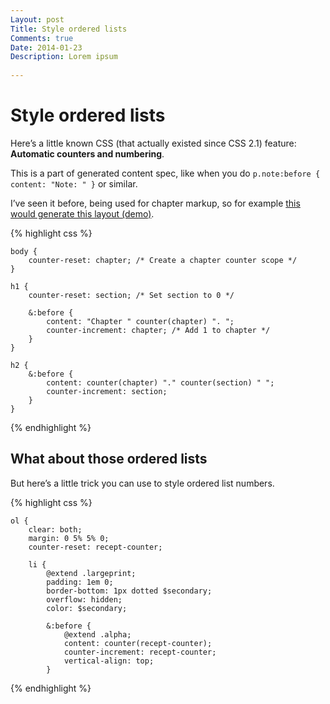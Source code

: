 ```yaml
---
Layout: post
Title: Style ordered lists
Comments: true
Date: 2014-01-23
Description: Lorem ipsum
 
---
```


# Style ordered lists

Here’s  a little known CSS (that actually existed since CSS 2.1) feature: **Automatic counters and numbering**.

This is a part of generated content spec, like when you do `p.note:before { content: "Note: " }` or similar.

I’ve seen it before, being used for chapter markup, so for example [this would generate this layout (demo)](länk).

{% highlight css %}

	body {
		counter-reset: chapter; /* Create a chapter counter scope */
	}

	h1 {
		counter-reset: section; /* Set section to 0 */
	
		&:before {
			content: "Chapter " counter(chapter) ". ";
			counter-increment: chapter; /* Add 1 to chapter */
		}
	}

	h2 {
		&:before {
			content: counter(chapter) "." counter(section) " ";
			counter-increment: section;
		}
	}

{% endhighlight %}

## What about those ordered lists

But here’s a little trick you can use to style ordered list numbers.

{% highlight css %}

	ol {
		clear: both;
		margin: 0 5% 5% 0;
		counter-reset: recept-counter;

		li {
			@extend .largeprint;
			padding: 1em 0;
			border-bottom: 1px dotted $secondary;
			overflow: hidden;
			color: $secondary;

			&:before {
				@extend .alpha;
				content: counter(recept-counter);
				counter-increment: recept-counter;
				vertical-align: top;
			}

{% endhighlight %}